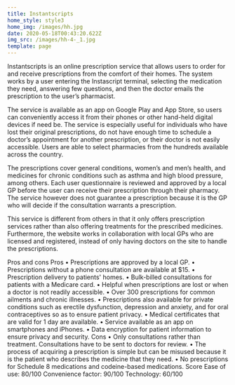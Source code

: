 ```yaml
---
title: Instantscripts
home_style: style3
home_img: /images/hh.jpg
date: 2020-05-18T00:43:20.622Z
img_src: /images/hh-4-_1.jpg
template: page
---
```

Instantscripts  is an online prescription service that allows users to order for and receive prescriptions from the comfort of their homes. The system works by a user entering the Instascript terminal, selecting the medication they need, answering few questions, and then the doctor emails the prescription to the user’s pharmacist. 

The service is available as an app on Google Play and App Store, so users can conveniently access it from their phones or other hand-held digital devices if need be. The service is especially useful for individuals who have lost their original prescriptions, do not have enough time to schedule a doctor’s appointment for another prescription, or their doctor is not easily accessible.  Users are able to select pharmacies from the hundreds available across the country. 

The prescriptions cover general conditions, women’s and men’s health, and medicines for chronic conditions such as asthma and high blood pressure, among others. Each user questionnaire is reviewed and approved by a local GP before the user can receive their prescription through their pharmacy. The service however does not guarantee a prescription because it is the GP who will decide if the consultation warrants a prescription. 


This service is different from others in that it only offers prescription services rather than also offering treatments for the prescribed medicines. Furthermore, the website works in collaboration with local GPs who are licensed and registered, instead of only having doctors on the site to handle the prescriptions. 


Pros and cons 
Pros 
•	Prescriptions are approved by a local GP. 
•	Prescriptions without a phone consultation are available at $15. 
•	Prescription delivery to patients' homes.
•	Bulk-billed consultations for patients with a Medicare card.
•	Helpful when prescriptions are lost or when a doctor is not readily accessible. 
•	Over 300 prescriptions for common ailments and chronic illnesses. 
•	Prescriptions also available for private conditions such as erectile dysfunction, depression and anxiety, and for oral contraceptives so as to ensure patient privacy. 
•	Medical certificates that are valid for 1 day are available. 
•	Service available as an app on smartphones and iPhones. 
•	Data encryption for patient information to ensure privacy and security.
Cons 
•	Only consultations rather than treatment. Consultations have to be sent to doctors for review.
•	The process of acquiring a prescription is simple but can be misused because it is the patient who describes the medicine that they need. 
•	No prescriptions for Schedule 8 medications and codeine-based medications.
Score
Ease of use: 80/100
Convenience factor: 90/100
Technology: 60/100